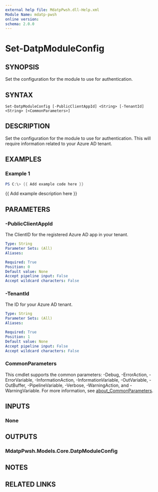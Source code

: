 ```yaml
---
external help file: MdatpPwsh.dll-Help.xml
Module Name: mdatp-pwsh
online version:
schema: 2.0.0
---
```


# Set-DatpModuleConfig

## SYNOPSIS
Set the configuration for the module to use for authentication.

## SYNTAX

```
Set-DatpModuleConfig [-PublicClientAppId] <String> [-TenantId] <String> [<CommonParameters>]
```

## DESCRIPTION
Set the configuration for the module to use for authentication. This will require information related to your Azure AD tenant.

## EXAMPLES

### Example 1
```powershell
PS C:\> {{ Add example code here }}
```

{{ Add example description here }}

## PARAMETERS

### -PublicClientAppId
The ClientID for the registered Azure AD app in your tenant.

```yaml
Type: String
Parameter Sets: (All)
Aliases:

Required: True
Position: 0
Default value: None
Accept pipeline input: False
Accept wildcard characters: False
```

### -TenantId
The ID for your Azure AD tenant.

```yaml
Type: String
Parameter Sets: (All)
Aliases:

Required: True
Position: 1
Default value: None
Accept pipeline input: False
Accept wildcard characters: False
```

### CommonParameters
This cmdlet supports the common parameters: -Debug, -ErrorAction, -ErrorVariable, -InformationAction, -InformationVariable, -OutVariable, -OutBuffer, -PipelineVariable, -Verbose, -WarningAction, and -WarningVariable. For more information, see [about_CommonParameters](http://go.microsoft.com/fwlink/?LinkID=113216).

## INPUTS

### None

## OUTPUTS

### MdatpPwsh.Models.Core.DatpModuleConfig

## NOTES

## RELATED LINKS
